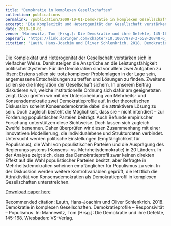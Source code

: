 ```yaml
---
title: "Demokratie in komplexen Gesellschaften"
collection: publications
permalink: /publication/2009-10-01-Demokratie in komplexen Gesellschaften
excerpt: 'Die Komplexität und Heterogenität der Gesellschaft verstärken sich in vielfacher Weise. Damit steigen die Ansprüche an die Leistungsfähigkeit politischer Systeme. Für die Demokratien sind vor allem zwei Aufgaben zu lösen: Erstens sollen sie trotz komplexer Problemlagen in der Lage sein, angemessene Entscheidungen zu treffen und Lösungen zu finden. Zweitens sollen sie die Integration der Gesellschaft sichern. In unserem Beitrag diskutieren wir, welche institutionelle Ordnung sich dafür am geeignetsten zeigt. Dazu greifen wir mit der Unterscheidung von Mehrheits- und Konsensdemokratie zwei Demokratieprofile auf. In der theoretischen Diskussion scheint Konsensdemokratie dabei die attraktivere Lösung zu sein. Doch zugleich besteht die Möglichkeit, dass sie – nicht intendiert – zur Förderung populistischer Parteien beiträgt. Auch Befunde empirischer Forschung unterstützen diese Sichtweise. Doch lassen sich zugleich Zweifel benennen. Daher überprüfen wir diesen Zusammenhang mit einer innovativen Modellierung, die Individualebene und Strukturdaten verbindet. Untersucht werden politische Einstellungen (Empfänglichkeit für Populismus), die Wahl von populistischen Parteien und die Ausprägung des Regierungssystems (Konsens- vs. Mehrheitsdemokratie) in 20 Ländern. In der Analyse zeigt sich, dass das Demokratieprofil zwar keinen direkten Effekt auf die Wahl populistischer Parteien besitzt, aber Befragte in Mehrheitsdemokratien scheinen empfänglicher für Populismus zu sein. In der Diskussion werden weitere Kontrollvariablen geprüft, die letztlich die Attraktivität von Konsensdemokratien als Demokratieprofil in komplexen Gesellschaften unterstreichen.'
date: 2018-10-01
venue: 'Mannewitz, Tom [Hrsg.]: Die Demokratie und ihre Defekte, 145-168. Wiesbaden: VS-Verlag'
paperurl: 'https://link.springer.com/chapter/10.1007/978-3-658-20848-6_7'
citation: 'Lauth, Hans-Joachim und Oliver Schlenkrich. 2018. Demokratie in komplexen Gesellschaften. Demokratieprofile – Responsivität – Populismus. In: Mannewitz, Tom [Hrsg.]: Die Demokratie und ihre Defekte, 145-168. Wiesbaden: VS-Verlag.'
---
```

Die Komplexität und Heterogenität der Gesellschaft verstärken sich in vielfacher Weise. Damit steigen die Ansprüche an die Leistungsfähigkeit politischer Systeme. Für die Demokratien sind vor allem zwei Aufgaben zu lösen: Erstens sollen sie trotz komplexer Problemlagen in der Lage sein, angemessene Entscheidungen zu treffen und Lösungen zu finden. Zweitens sollen sie die Integration der Gesellschaft sichern. In unserem Beitrag diskutieren wir, welche institutionelle Ordnung sich dafür am geeignetsten zeigt. Dazu greifen wir mit der Unterscheidung von Mehrheits- und Konsensdemokratie zwei Demokratieprofile auf. In der theoretischen Diskussion scheint Konsensdemokratie dabei die attraktivere Lösung zu sein. Doch zugleich besteht die Möglichkeit, dass sie – nicht intendiert – zur Förderung populistischer Parteien beiträgt. Auch Befunde empirischer Forschung unterstützen diese Sichtweise. Doch lassen sich zugleich Zweifel benennen. Daher überprüfen wir diesen Zusammenhang mit einer innovativen Modellierung, die Individualebene und Strukturdaten verbindet. Untersucht werden politische Einstellungen (Empfänglichkeit für Populismus), die Wahl von populistischen Parteien und die Ausprägung des Regierungssystems (Konsens- vs. Mehrheitsdemokratie) in 20 Ländern. In der Analyse zeigt sich, dass das Demokratieprofil zwar keinen direkten Effekt auf die Wahl populistischer Parteien besitzt, aber Befragte in Mehrheitsdemokratien scheinen empfänglicher für Populismus zu sein. In der Diskussion werden weitere Kontrollvariablen geprüft, die letztlich die Attraktivität von Konsensdemokratien als Demokratieprofil in komplexen Gesellschaften unterstreichen.

[Download paper here](https://link.springer.com/chapter/10.1007/978-3-658-20848-6_7)

Recommended citation: Lauth, Hans-Joachim und Oliver Schlenkrich. 2018. Demokratie in komplexen Gesellschaften. Demokratieprofile – Responsivität – Populismus. In: Mannewitz, Tom [Hrsg.]: Die Demokratie und ihre Defekte, 145-168. Wiesbaden: VS-Verlag.
